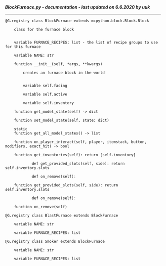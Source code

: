 ***BlockFurnace.py - documentation - last updated on 6.6.2020 by uuk***
___

    @G.registry class BlockFurnace extends mcpython.block.Block.Block
        
        class for the furnace block


        variable FURNACE_RECIPES: list - the list of recipe groups to use for this furnace

        variable NAME: str

        function __init__(self, *args, **kwargs)
            
            creates an furnace block in the world


            variable self.facing

            variable self.active

            variable self.inventory

        function get_model_state(self) -> dict

        function set_model_state(self, state: dict)

        static
        function get_all_model_states() -> list

        function on_player_interact(self, player, itemstack, button, modifiers, exact_hit) -> bool

        function get_inventories(self): return [self.inventory]
                
                def get_provided_slots(self, side): return self.inventory.slots
                
                def on_remove(self):

        function get_provided_slots(self, side): return self.inventory.slots
                
                def on_remove(self):

        function on_remove(self)

    @G.registry class BlastFurnace extends BlockFurnace

        variable NAME: str

        variable FURNACE_RECIPES: list

    @G.registry class Smoker extends BlockFurnace

        variable NAME: str

        variable FURNACE_RECIPES: list